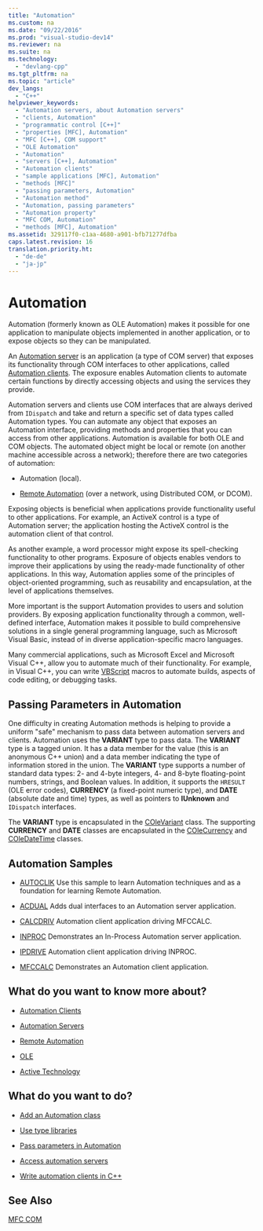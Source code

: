 ```yaml
---
title: "Automation"
ms.custom: na
ms.date: "09/22/2016"
ms.prod: "visual-studio-dev14"
ms.reviewer: na
ms.suite: na
ms.technology: 
  - "devlang-cpp"
ms.tgt_pltfrm: na
ms.topic: "article"
dev_langs: 
  - "C++"
helpviewer_keywords: 
  - "Automation servers, about Automation servers"
  - "clients, Automation"
  - "programmatic control [C++]"
  - "properties [MFC], Automation"
  - "MFC [C++], COM support"
  - "OLE Automation"
  - "Automation"
  - "servers [C++], Automation"
  - "Automation clients"
  - "sample applications [MFC], Automation"
  - "methods [MFC]"
  - "passing parameters, Automation"
  - "Automation method"
  - "Automation, passing parameters"
  - "Automation property"
  - "MFC COM, Automation"
  - "methods [MFC], Automation"
ms.assetid: 329117f0-c1aa-4680-a901-bfb71277dfba
caps.latest.revision: 16
translation.priority.ht: 
  - "de-de"
  - "ja-jp"
---
```

# Automation
Automation (formerly known as OLE Automation) makes it possible for one application to manipulate objects implemented in another application, or to expose objects so they can be manipulated.  
  
 An [Automation server](../vs140/automation-servers.md) is an application (a type of COM server) that exposes its functionality through COM interfaces to other applications, called [Automation clients](../vs140/automation-clients.md). The exposure enables Automation clients to automate certain functions by directly accessing objects and using the services they provide.  
  
 Automation servers and clients use COM interfaces that are always derived from `IDispatch` and take and return a specific set of data types called Automation types. You can automate any object that exposes an Automation interface, providing methods and properties that you can access from other applications. Automation is available for both OLE and COM objects. The automated object might be local or remote (on another machine accessible across a network); therefore there are two categories of automation:  
  
-   Automation (local).  
  
-   [Remote Automation](../vs140/remote-automation.md) (over a network, using Distributed COM, or DCOM).  
  
 Exposing objects is beneficial when applications provide functionality useful to other applications. For example, an ActiveX control is a type of Automation server; the application hosting the ActiveX control is the automation client of that control.  
  
 As another example, a word processor might expose its spell-checking functionality to other programs. Exposure of objects enables vendors to improve their applications by using the ready-made functionality of other applications. In this way, Automation applies some of the principles of object-oriented programming, such as reusability and encapsulation, at the level of applications themselves.  
  
 More important is the support Automation provides to users and solution providers. By exposing application functionality through a common, well-defined interface, Automation makes it possible to build comprehensive solutions in a single general programming language, such as Microsoft Visual Basic, instead of in diverse application-specific macro languages.  
  
 Many commercial applications, such as Microsoft Excel and Microsoft Visual C++, allow you to automate much of their functionality. For example, in Visual C++, you can write [VBScript](vtoriVBScript) macros to automate builds, aspects of code editing, or debugging tasks.  
  
##  <a name="_core_passing_parameters_in_automation"></a> Passing Parameters in Automation  
 One difficulty in creating Automation methods is helping to provide a uniform "safe" mechanism to pass data between automation servers and clients. Automation uses the **VARIANT** type to pass data. The **VARIANT** type is a tagged union. It has a data member for the value (this is an anonymous C++ union) and a data member indicating the type of information stored in the union. The **VARIANT** type supports a number of standard data types: 2- and 4-byte integers, 4- and 8-byte floating-point numbers, strings, and Boolean values. In addition, it supports the `HRESULT` (OLE error codes), **CURRENCY** (a fixed-point numeric type), and **DATE** (absolute date and time) types, as well as pointers to **IUnknown** and `IDispatch` interfaces.  
  
 The **VARIANT** type is encapsulated in the [COleVariant](../vs140/colevariant-class.md) class. The supporting **CURRENCY** and **DATE** classes are encapsulated in the [COleCurrency](../vs140/colecurrency-class.md) and [COleDateTime](../vs140/coledatetime-class.md) classes.  
  
## Automation Samples  
  
-   [AUTOCLIK](../vs140/visual-c---samples.md) Use this sample to learn Automation techniques and as a foundation for learning Remote Automation.  
  
-   [ACDUAL](../vs140/visual-c---samples.md) Adds dual interfaces to an Automation server application.  
  
-   [CALCDRIV](../vs140/visual-c---samples.md) Automation client application driving MFCCALC.  
  
-   [INPROC](../vs140/visual-c---samples.md) Demonstrates an In-Process Automation server application.  
  
-   [IPDRIVE](../vs140/visual-c---samples.md) Automation client application driving INPROC.  
  
-   [MFCCALC](../vs140/visual-c---samples.md) Demonstrates an Automation client application.  
  
## What do you want to know more about?  
  
-   [Automation Clients](../vs140/automation-clients.md)  
  
-   [Automation Servers](../vs140/automation-servers.md)  
  
-   [Remote Automation](../vs140/remote-automation.md)  
  
-   [OLE](../vs140/ole-in-mfc.md)  
  
-   [Active Technology](../vs140/mfc-com.md)  
  
## What do you want to do?  
  
-   [Add an Automation class](../vs140/automation-servers.md)  
  
-   [Use type libraries](../vs140/automation-clients--using-type-libraries.md)  
  
-   [Pass parameters in Automation](#_core_automation_topics)  
  
-   [Access automation servers](../vs140/automation-servers.md)  
  
-   [Write automation clients in C++](../vs140/automation-clients.md)  
  
## See Also  
 [MFC COM](../vs140/mfc-com.md)